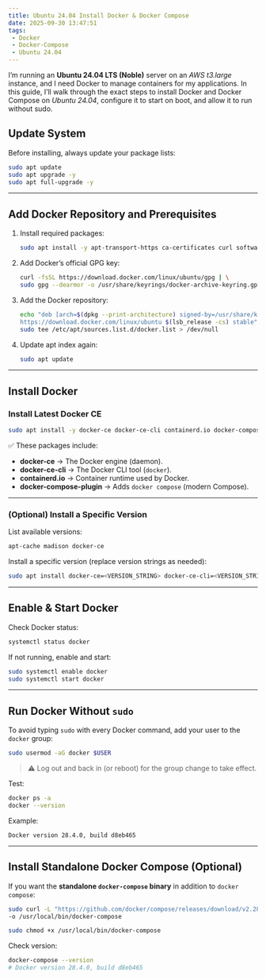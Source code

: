 ```yaml
---
title: Ubuntu 24.04 Install Docker & Docker Compose
date: 2025-09-30 13:47:51
tags:
 - Docker
 - Docker-Compose
 - Ubuntu 24.04
---
```


I’m running an **Ubuntu 24.04 LTS (Noble)** server on an *AWS t3.large* instance, and I need Docker to manage containers for my applications. In this guide, I’ll walk through the exact steps to install Docker and Docker Compose on *Ubuntu 24.04*, configure it to start on boot, and allow it to run without sudo.

## Update System

Before installing, always update your package lists:

```bash
sudo apt update
sudo apt upgrade -y
sudo apt full-upgrade -y
```

---

## Add Docker Repository and Prerequisites

<!-- more -->

1. Install required packages:

   ```bash
   sudo apt install -y apt-transport-https ca-certificates curl software-properties-common gnupg lsb-release
   ```

2. Add Docker’s official GPG key:

   ```bash
   curl -fsSL https://download.docker.com/linux/ubuntu/gpg | \
   sudo gpg --dearmor -o /usr/share/keyrings/docker-archive-keyring.gpg
   ```

3. Add the Docker repository:

   ```bash
   echo "deb [arch=$(dpkg --print-architecture) signed-by=/usr/share/keyrings/docker-archive-keyring.gpg] \
   https://download.docker.com/linux/ubuntu $(lsb_release -cs) stable" | \
   sudo tee /etc/apt/sources.list.d/docker.list > /dev/null
   ```

4. Update apt index again:

   ```bash
   sudo apt update
   ```

---

## Install Docker

### Install Latest Docker CE

```bash
sudo apt install -y docker-ce docker-ce-cli containerd.io docker-compose-plugin
```

✅ These packages include:

* **docker-ce** → The Docker engine (daemon).
* **docker-ce-cli** → The Docker CLI tool (`docker`).
* **containerd.io** → Container runtime used by Docker.
* **docker-compose-plugin** → Adds `docker compose` (modern Compose).

---

### (Optional) Install a Specific Version

List available versions:

```bash
apt-cache madison docker-ce
```

Install a specific version (replace version strings as needed):

```bash
sudo apt install docker-ce=<VERSION_STRING> docker-ce-cli=<VERSION_STRING> containerd.io
```

---

## Enable & Start Docker

Check Docker status:

```bash
systemctl status docker
```

If not running, enable and start:

```bash
sudo systemctl enable docker
sudo systemctl start docker
```

---

## Run Docker Without `sudo`

To avoid typing `sudo` with every Docker command, add your user to the `docker` group:

```bash
sudo usermod -aG docker $USER
```

> ⚠️ Log out and back in (or reboot) for the group change to take effect.

Test:

```bash
docker ps -a
docker --version
```

Example:

```
Docker version 28.4.0, build d8eb465
```

---

## Install Standalone Docker Compose (Optional)

If you want the **standalone `docker-compose` binary** in addition to `docker compose`:

```bash
sudo curl -L "https://github.com/docker/compose/releases/download/v2.28.1/docker-compose-$(uname -s)-$(uname -m)" \
-o /usr/local/bin/docker-compose

sudo chmod +x /usr/local/bin/docker-compose
```

Check version:

```bash
docker-compose --version
# Docker version 28.4.0, build d8eb465
```

